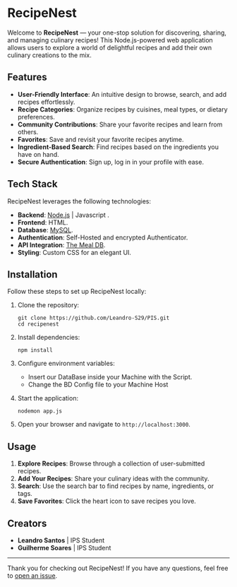 # RecipeNest 

Welcome to **RecipeNest** — your one-stop solution for discovering, sharing, and managing culinary recipes! This Node.js-powered web application allows users to explore a world of delightful recipes and add their own culinary creations to the mix.

## Features

- **User-Friendly Interface**: An intuitive design to browse, search, and add recipes effortlessly.
- **Recipe Categories**: Organize recipes by cuisines, meal types, or dietary preferences.
- **Community Contributions**: Share your favorite recipes and learn from others.
- **Favorites**: Save and revisit your favorite recipes anytime.
- **Ingredient-Based Search**: Find recipes based on the ingredients you have on hand.
- **Secure Authentication**: Sign up, log in in your profile with ease.

## Tech Stack

RecipeNest leverages the following technologies:

- **Backend**: [Node.js](https://nodejs.org/) | Javascript .
- **Frontend**: HTML.
- **Database**: [MySQL](https://www.mysql.com).
- **Authentication**: Self-Hosted and encrypted Authenticator.
- **API Integration**: [The Meal DB](https://www.themealdb.com).
- **Styling**: Custom CSS for an elegant UI.

## Installation

Follow these steps to set up RecipeNest locally:

1. Clone the repository:
   ```
   git clone https://github.com/Leandro-S29/PIS.git
   cd recipenest
   ```

2. Install dependencies:
   ```
   npm install
   ```

3. Configure environment variables:
   - Insert our DataBase inside your Machine with the Script.
   - Change the BD Config file to your Machine Host

4. Start the application:
   ```
   nodemon app.js
   ```

5. Open your browser and navigate to `http://localhost:3000`.

## Usage

1. **Explore Recipes**: Browse through a collection of user-submitted recipes.
2. **Add Your Recipes**: Share your culinary ideas with the community.
3. **Search**: Use the search bar to find recipes by name, ingredients, or tags.
4. **Save Favorites**: Click the heart icon to save recipes you love.

## Creators
- **Leandro Santos** | IPS Student
- **Guilherme Soares** | IPS Student

---

Thank you for checking out RecipeNest! If you have any questions, feel free to [open an issue](https://github.com/Leandro-S29/PIS/issues).
